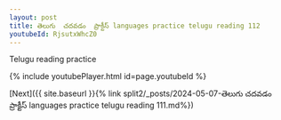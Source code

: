 ```yaml
---
layout: post
title: తెలుగు  చదవడం  ప్రాక్టీస్ languages practice telugu reading 112
youtubeId: RjsutxWhcZ0
---
```

 
 
Telugu reading practice
 
 
 
 
 


{% include youtubePlayer.html id=page.youtubeId %}
 
[Next]({{ site.baseurl }}{% link  split2/_posts/2024-05-07-తెలుగు  చదవడం  ప్రాక్టీస్ languages practice telugu reading 111.md%})
 
